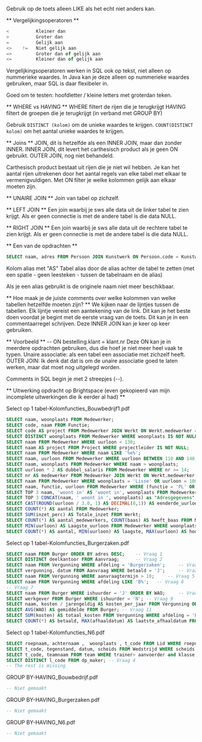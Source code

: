 Gebruik op de toets alleen LIKE als het echt niet anders kan.

** Vergelijkingsoperatoren **
```sql
<          Kleiner dan
>          Groter dan
=          Gelijk aan
<>    !=   Niet gelijk aan
=>         Groter dan of gelijk aan
<=         Kleiner dan of gelijk aan
```

Vergelijkingsoperatoren werken in SQL ook op tekst, niet alleen op nummerieke waardes. In Java kan je deze alleen op nummerieke waardes gebruiken, maar SQL is daar flexibeler in.

Goed om te testen: hoofdletter / kleine letters met groterdan teken.

** WHERE vs HAVING **
WHERE filtert de rijen die je terugkrijgt
HAVING filtert de groepen die je terugkrijgt (in verband met GROUP BY)

Gebruik `DISTINCT (kolom)` om de unieke waardes te krijgen. `COUNT(DISTINCT kolom)` om het aantal unieke waardes te krijgen.

** Joins **
JOIN, dit is hetzelfde als een INNER JOIN, maar dan zonder INNER.
INNER JOIN, dit levert het carthesisch product als je geen ON gebruikt.
OUTER JOIN, nog niet behandeld.

Carthesisch product bestaat uit rijen die je niet wil hebben. Je kan het aantal rijen uitrekenen door het aantal regels van elke tabel met elkaar te vermenigvuldigen.
Met ON filter je welke kolommen gelijk aan elkaar moeten zijn.

** UNAIRE JOIN **
Join van tabel op zichzelf.

** LEFT JOIN **
Een join waarbij je sws alle data uit de linker tabel te zien krijgt. Als er geen connectie is met de andere tabel is die data NULL.

** RIGHT JOIN **
Een join waarbij je sws alle data uit de rechtere tabel te zien krijgt. Als er geen connectie is met de andere tabel is die data NULL.

** Een van de opdrachten **
```sql
SELECT naam, adres FROM Persoon JOIN Kunstwerk ON Persoon.code = Kunstwerk.koper WHERE Kunstwerk.nr = 3411;
```

Kolom alias met "AS"
Tabel alias door de alias achter de tabel te zetten (met een spatie - geen leesteken - tussen de tabelnaam en de alias)

Als je een alias gebruikt is de originele naam niet meer beschikbaar.

** Hoe maak je de juiste comments over welke kolommen van welke tabellen hetzelfde moeten zijn? **
We kijken naar de lijntjes tussen de tabellen. Elk lijntje vereist een aantekening van de link.
Dit kan je het beste doen voordat je begint met de eerste vraag van de toets.
Dit kan je in een commentaarregel schrijven. Deze INNER JOIN kan je keer op keer gebruiken.

** Voorbeeld **
-- ON bestelling.klant = klant.nr
Deze ON kan je in meerdere opdrachten gebruiken, dus die hoef je niet meer heel vaak te typen.
Unaire associatie: als een tabel een associatie met zichzelf heeft.
OUTER JOIN: Ik denk dat dat is om de unaire associatie goed te laten werken, maar dat moet nog uitgelegd worden.

Comments in SQL begin je met 2 streepjes (--).

** Uitwerking opdracht op Brightspace (even gekopieerd van mijn incomplete uitwerkingen die ik eerder al had) **

Select op 1 tabel-Kolomfuncties_Bouwbedrijf1.pdf
```sql
SELECT naam, woonplaats FROM Medewerker;
SELECT code, naam FROM Functie;
SELECT code AS project FROM Medewerker JOIN Werkt ON Werkt.medewerker = Medewerker.nr JOIN Project ON Werkt.project = Project.code ORDER BY project DESC;
SELECT DISTINCT woonplaats FROM Medewerker WHERE woonplaats IS NOT NULL;
SELECT naam FROM Medewerker WHERE uurloon < 130;
SELECT naam AS project FROM Project WHERE projectleider IS NOT NULL;
SELECT naam FROM Medewerker WHERE naam LIKE '%e%';
SELECT naam, uurloon FROM Medewerker WHERE uurloon BETWEEN 110 AND 140;
SELECT naam, woonplaats FROM Medewerker WHERE naam > woonplaats;
SELECT uurloon * 2 AS dubbel_salaris FROM Medewerker WHERE nr >= 14;
SELECT nr AS medewerker FROM Medewerker JOIN Werkt ON Werkt.medewerker = Medewerker.nr JOIN Project ON Werkt.project = Project.code WHERE Project.code IN ('A', 'B');
SELECT naam FROM Medewerker WHERE woonplaats = 'Lisse' OR uurloon = 100;
SELECT naam, functie, uurloon FROM Medewerker WHERE (functie = 'PL' OR uurloon = 100) AND (functie <> 'PL' OR uurloon <> 100);
SELECT TOP 3 naam, 'woont in' AS 'woont in', woonplaats FROM Medewerker ORDER BY naam ASC;
SELECT TOP 3 CONCAT(naam, ' woont in ', woonplaats) as "Adresgegevens" FROM Medewerker ORDER BY naam ASC;
SELECT CAST(ROUND(uurloon / 3.0, 1) AS DECIMAL(8,1)) AS eenderde_uurloon FROM Medewerker;
SELECT COUNT(*) AS aantal FROM Medewerker;
SELECT SUM(inzet_perc) AS Totale_inzet FROM Werkt;
SELECT COUNT(*) AS aantal_medewerkers, COUNT(baas) AS heeft_baas FROM Medewerker;
SELECT MIN(uurloon) AS Laagste_uurloon FROM Medewerker WHERE woonplaats <> 'Leiden' AND woonplaats IS NOT NULL;
SELECT COUNT(*) AS aantal, MIN(uurloon) AS laagste, MAX(uurloon) AS hoogste, ROUND(AVG(uurloon), 0) AS gemiddelde FROM Medewerker WHERE woonplaats = 'Leiden';
```

Select op 1 tabel-Kolomfuncties_Burgerzaken.pdf
```sql
SELECT naam FROM Burger ORDER BY adres DESC;	-- Vraag 1
SELECT DISTINCT deelkantoor FROM Aanvraag;		-- Vraag 2
SELECT naam FROM Vergunning WHERE afdeling = 'Burgerzaken';		-- Vraag 3
SELECT vergunning, datum FROM Aanvraag WHERE betaald = 'J';		-- Vraag 4
SELECT naam FROM Vergunning WHERE aanvraagtermijn > 10;		-- Vraag 5
SELECT naam FROM Vergunning WHERE afdeling LIKE 'B%';	-- Vraag 6
-- Vraag 7
SELECT naam FROM Burger WHERE ishuurder = 'J' ORDER BY WAO;		-- Vraag 8
SELECT werkgever FROM Burger WHERE ishuurder = 'N'; -- Vraag 9
SELECT naam, kosten / jarengeldig AS kosten_per_jaar FROM Vergunning ORDER BY kosten_per_jaar;	-- Vraag 10
SELECT AVG(WAO) AS gemiddelde FROM Burger; -- Vraag 11
SELECT SUM(kosten) AS totaal_kosten FROM Vergunning WHERE afdeling = 'Burgerzaken';	-- Vraag 12
SELECT COUNT(*) AS betaald, MAX(afhaaldatum) AS laatste_afhaaldatum FROM Aanvraag WHERE betaald = 'J'; -- Vraag 13
```

Select op 1 tabel-Kolomfuncties_N6.pdf
```sql
SELECT roepnaam, achternaam ,  woonplaats , t_code FROM Lid WHERE roepnaam like 'C%' AND  is_speler = 'j' -- Vraag 1
SELECT t_code, tegenstand, datum, scheids FROM Wedstrijd WHERE scheids IS NOT NULL;  -- Vraag 2
SELECT t_code, teamnaam FROM team WHERE trainer> aanvoerder and klasse IS NOT NULL;  -- Vraag 3
SELECT DISTINCT l_code FROM dp_maker; -- Vraag 4
-- The rest is missing
```

GROUP BY-HAVING_Bouwbedrijf.pdf
```sql
-- Niet gemaakt
```

GROUP BY-HAVING_Burgerzaken.pdf
```sql
-- Niet gemaakt
```

GROUP BY-HAVING_N6.pdf
```sql
-- Niet gemaakt
```